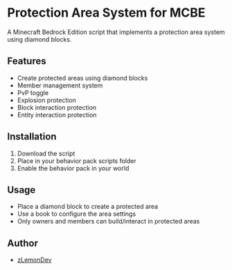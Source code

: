 # Protection Area System for MCBE

A Minecraft Bedrock Edition script that implements a protection area system using diamond blocks.

## Features
- Create protected areas using diamond blocks
- Member management system
- PvP toggle
- Explosion protection
- Block interaction protection
- Entity interaction protection

## Installation
1. Download the script
2. Place in your behavior pack scripts folder
3. Enable the behavior pack in your world

## Usage
- Place a diamond block to create a protected area
- Use a book to configure the area settings
- Only owners and members can build/interact in protected areas

## Author
- [zLemonDev](https://github.com/zLemonDev)
